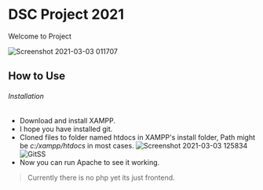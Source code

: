 # DSC Project 2021
 Welcome to Project

![Screenshot 2021-03-03 011707](https://user-images.githubusercontent.com/76168019/109705841-3cdc3800-7bbe-11eb-9aa7-5b24386aa4f7.png)
## How to Use
###### Installation
- Download and install XAMPP.
- I hope you have installed git.
- Cloned files to folder named htdocs in XAMPP's install folder, Path might be *c:/xampp/htdocs* in most cases.
  ![Screenshot 2021-03-03 125834](https://user-images.githubusercontent.com/76168019/109769427-31215d80-7c20-11eb-8119-050c9829e91d.png)
  ![GitSS](https://user-images.githubusercontent.com/76168019/109769111-ca03a900-7c1f-11eb-8d43-5b67839bd3ed.png)
- Now you can run Apache to see it working.

> Currently there is no php yet its just frontend.

